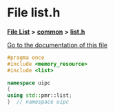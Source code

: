 

# File list.h

[**File List**](files.md) **>** [**common**](dir_fe04c8fb910be76d82cd33e795163b9b.md) **>** [**list.h**](list_8h.md)

[Go to the documentation of this file](list_8h.md)


```C++
#pragma once
#include <memory_resource>
#include <list>

namespace uipc
{
using std::pmr::list;
}  // namespace uipc
```


